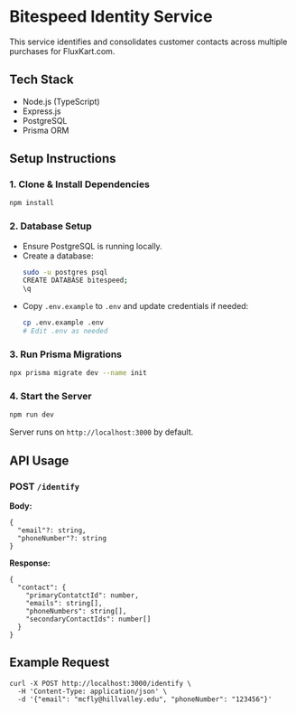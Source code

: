 # Bitespeed Identity Service

This service identifies and consolidates customer contacts across multiple purchases for FluxKart.com.

## Tech Stack
- Node.js (TypeScript)
- Express.js
- PostgreSQL
- Prisma ORM

## Setup Instructions

### 1. Clone & Install Dependencies
```sh
npm install
```

### 2. Database Setup
- Ensure PostgreSQL is running locally.
- Create a database:
  ```sh
  sudo -u postgres psql
  CREATE DATABASE bitespeed;
  \q
  ```
- Copy `.env.example` to `.env` and update credentials if needed:
  ```sh
  cp .env.example .env
  # Edit .env as needed
  ```

### 3. Run Prisma Migrations
```sh
npx prisma migrate dev --name init
```

### 4. Start the Server
```sh
npm run dev
```

Server runs on `http://localhost:3000` by default.

## API Usage

### POST `/identify`
**Body:**
```
{
  "email"?: string,
  "phoneNumber"?: string
}
```
**Response:**
```
{
  "contact": {
    "primaryContatctId": number,
    "emails": string[],
    "phoneNumbers": string[],
    "secondaryContactIds": number[]
  }
}
```

## Example Request
```
curl -X POST http://localhost:3000/identify \
  -H 'Content-Type: application/json' \
  -d '{"email": "mcfly@hillvalley.edu", "phoneNumber": "123456"}'
``` 